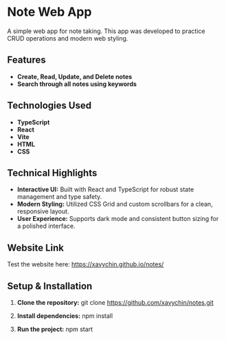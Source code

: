 # Note Web App

A simple web app for note taking. This app was developed to practice CRUD operations and modern web styling.

## Features

- **Create, Read, Update, and Delete notes**
- **Search through all notes using keywords**

## Technologies Used

- **TypeScript**
- **React**
- **Vite**
- **HTML**
- **CSS**

## Technical Highlights

- **Interactive UI:** Built with React and TypeScript for robust state management and type safety.
- **Modern Styling:** Utilized CSS Grid and custom scrollbars for a clean, responsive layout.
- **User Experience:** Supports dark mode and consistent button sizing for a polished interface.

## Website Link

Test the website here: https://xavychin.github.io/notes/

## Setup & Installation

1. **Clone the repository:**
   git clone https://github.com/xavychin/notes.git

2. **Install dependencies:**
   npm install

3. **Run the project:**
   npm start
